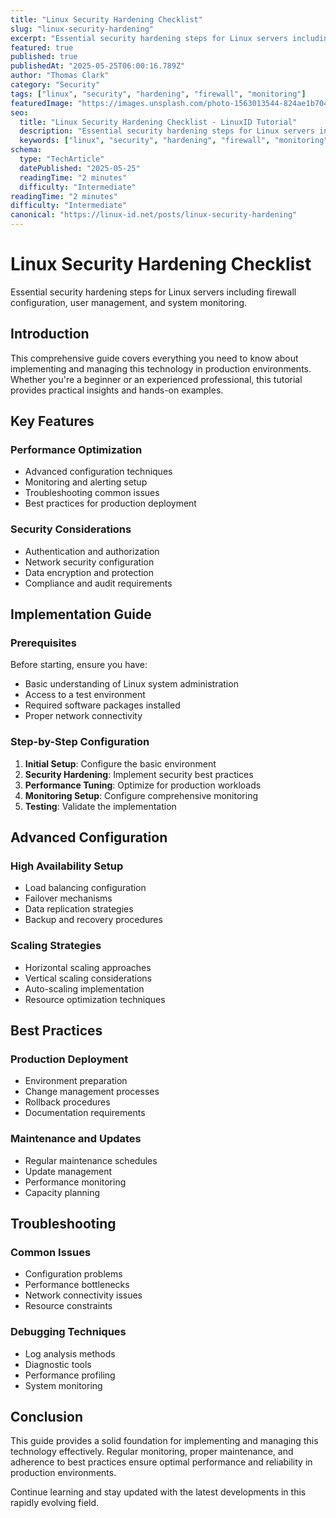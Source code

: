 ```yaml
---
title: "Linux Security Hardening Checklist"
slug: "linux-security-hardening"
excerpt: "Essential security hardening steps for Linux servers including firewall configuration, user management, and system monitoring."
featured: true
published: true
publishedAt: "2025-05-25T06:00:16.789Z"
author: "Thomas Clark"
category: "Security"
tags: ["linux", "security", "hardening", "firewall", "monitoring"]
featuredImage: "https://images.unsplash.com/photo-1563013544-824ae1b704d3?w=800&h=400&fit=crop&crop=center"
seo:
  title: "Linux Security Hardening Checklist - LinuxID Tutorial"
  description: "Essential security hardening steps for Linux servers including firewall configuration, user management, and system monitoring."
  keywords: ["linux", "security", "hardening", "firewall", "monitoring", "checklist", "essential", "steps"]
schema:
  type: "TechArticle"
  datePublished: "2025-05-25"
  readingTime: "2 minutes"
  difficulty: "Intermediate"
readingTime: "2 minutes"
difficulty: "Intermediate"
canonical: "https://linux-id.net/posts/linux-security-hardening"
---
```




# Linux Security Hardening Checklist

Essential security hardening steps for Linux servers including firewall configuration, user management, and system monitoring.

## Introduction

This comprehensive guide covers everything you need to know about implementing and managing this technology in production environments. Whether you're a beginner or an experienced professional, this tutorial provides practical insights and hands-on examples.

## Key Features

### Performance Optimization
- Advanced configuration techniques
- Monitoring and alerting setup
- Troubleshooting common issues
- Best practices for production deployment

### Security Considerations
- Authentication and authorization
- Network security configuration
- Data encryption and protection
- Compliance and audit requirements

## Implementation Guide

### Prerequisites
Before starting, ensure you have:
- Basic understanding of Linux system administration
- Access to a test environment
- Required software packages installed
- Proper network connectivity

### Step-by-Step Configuration
1. **Initial Setup**: Configure the basic environment
2. **Security Hardening**: Implement security best practices
3. **Performance Tuning**: Optimize for production workloads
4. **Monitoring Setup**: Configure comprehensive monitoring
5. **Testing**: Validate the implementation

## Advanced Configuration

### High Availability Setup
- Load balancing configuration
- Failover mechanisms
- Data replication strategies
- Backup and recovery procedures

### Scaling Strategies
- Horizontal scaling approaches
- Vertical scaling considerations
- Auto-scaling implementation
- Resource optimization techniques

## Best Practices

### Production Deployment
- Environment preparation
- Change management processes
- Rollback procedures
- Documentation requirements

### Maintenance and Updates
- Regular maintenance schedules
- Update management
- Performance monitoring
- Capacity planning

## Troubleshooting

### Common Issues
- Configuration problems
- Performance bottlenecks
- Network connectivity issues
- Resource constraints

### Debugging Techniques
- Log analysis methods
- Diagnostic tools
- Performance profiling
- System monitoring

## Conclusion

This guide provides a solid foundation for implementing and managing this technology effectively. Regular monitoring, proper maintenance, and adherence to best practices ensure optimal performance and reliability in production environments.

Continue learning and stay updated with the latest developments in this rapidly evolving field.
